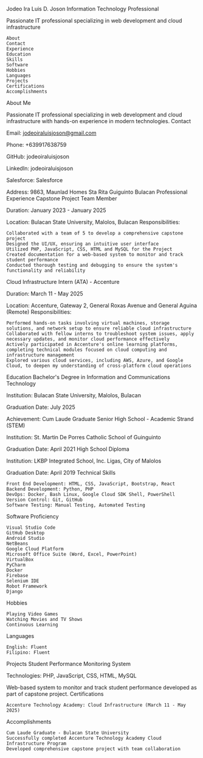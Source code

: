 
Jodeo Ira Luis D. Joson
Information Technology Professional

Passionate IT professional specializing in web development and cloud infrastructure

    About
    Contact
    Experience
    Education
    Skills
    Software
    Hobbies
    Languages
    Projects
    Certifications
    Accomplishments

About Me

Passionate IT professional specializing in web development and cloud infrastructure with hands-on experience in modern technologies.
Contact

Email: jodeoiraluisjoson@gmail.com

Phone: +639917638759

GitHub: jodeoiraluisjoson

LinkedIn: jodeoiraluisjoson

Salesforce: Salesforce

Address: 9863, Maunlad Homes Sta Rita Guiguinto Bulacan
Professional Experience
Capstone Project Team Member

Duration: January 2023 - January 2025

Location: Bulacan State University, Malolos, Bulacan
Responsibilities:

    Collaborated with a team of 5 to develop a comprehensive capstone project
    Designed the UI/UX, ensuring an intuitive user interface
    Utilized PHP, JavaScript, CSS, HTML and MySQL for the Project
    Created documentation for a web-based system to monitor and track student performance
    Conducted thorough testing and debugging to ensure the system's functionality and reliability

Cloud Infrastructure Intern (ATA) - Accenture

Duration: March 11 - May 2025

Location: Accenture, Gateway 2, General Roxas Avenue and General Aguina (Remote)
Responsibilities:

    Performed hands-on tasks involving virtual machines, storage solutions, and network setup to ensure reliable cloud infrastructure
    Collaborated with fellow interns to troubleshoot system issues, apply necessary updates, and monitor cloud performance effectively
    Actively participated in Accenture's online learning platforms, completing technical modules focused on cloud computing and infrastructure management
    Explored various cloud services, including AWS, Azure, and Google Cloud, to deepen my understanding of cross-platform cloud operations

Education
Bachelor's Degree in Information and Communications Technology

Institution: Bulacan State University, Malolos, Bulacan

Graduation Date: July 2025

Achievement: Cum Laude Graduate
Senior High School - Academic Strand (STEM)

Institution: St. Martin De Porres Catholic School of Guinguinto

Graduation Date: April 2021
High School Diploma

Institution: LKBP Integrated School, Inc. Ligas, City of Malolos

Graduation Date: April 2019
Technical Skills

    Front End Development: HTML, CSS, JavaScript, Bootstrap, React
    Backend Development: Python, PHP
    DevOps: Docker, Bash Linux, Google Cloud SDK Shell, PowerShell
    Version Control: Git, GitHub
    Software Testing: Manual Testing, Automated Testing

Software Proficiency

    Visual Studio Code
    GitHub Desktop
    Android Studio
    NetBeans
    Google Cloud Platform
    Microsoft Office Suite (Word, Excel, PowerPoint)
    VirtualBox
    PyCharm
    Docker
    Firebase
    Selenium IDE
    Robot Framework
    Django

Hobbies

    Playing Video Games
    Watching Movies and TV Shows
    Continuous Learning

Languages

    English: Fluent
    Filipino: Fluent

Projects
Student Performance Monitoring System

Technologies: PHP, JavaScript, CSS, HTML, MySQL

Web-based system to monitor and track student performance developed as part of capstone project.
Certifications

    Accenture Technology Academy: Cloud Infrastructure (March 11 - May 2025)

Accomplishments

    Cum Laude Graduate - Bulacan State University
    Successfully completed Accenture Technology Academy Cloud Infrastructure Program
    Developed comprehensive capstone project with team collaboration


